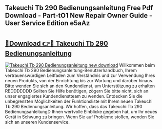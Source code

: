 ## Takeuchi Tb 290 Bedienungsanleitung Free Pdf Download - Part-tO1 New Repair Owner Guide - User Service Edition e5aAz

# <h2><a href="http://df5q2qi.blite.top/?on=Takeuchi+Tb+290+Bedienungsanleitung">🔗Download 👉🔴 Takeuchi Tb 290 Bedienungsanleitung</a></h2>

[![Takeuchi Tb 290 Bedienungsanleitung new download](https://i.imgur.com/lujVjoI.png)](http://df5q2qi.blite.top/?on=Takeuchi+Tb+290+Bedienungsanleitung)
Willkommen beim Takeuchi Tb 290 Bedienungsanleitung-Benutzerhandbuch, Ihrem vertrauenswürdigen Leitfaden zum Verständnis und zur Verwendung Ihres neuen Produkts, von der Einrichtung bis zur Wartung und darüber hinaus. Bitte wenden Sie sich an den Kundendienst, um Unterstützung zu erhalten REDDDDDDD Sollten Sie Hilfe benötigen, zögern Sie bitte nicht, sich an unser engagiertes Kundendienstteam zu wenden. Entdecken Sie die unbegrenzten Möglichkeiten der Funktionsliste mit Ihrem neuen Takeuchi Tb 290 Bedienungsanleitung. Wir hoffen, dass das Takeuchi Tb 290 BedienungsanleitungD Ihnen wertvolle Einblicke gegeben hat, um Ihr neues Gerät in Schwung zu bringen. Wenn Sie auf Probleme stoßen, wenden Sie sich an unseren Kundenservice.
